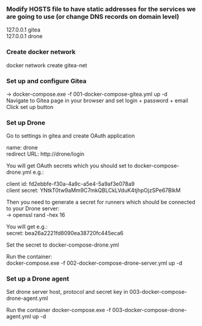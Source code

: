 ### Modify HOSTS file to have static addresses for the services we are going to use (or change DNS records on domain level)</br>
127.0.0.1 gitea</br>
127.0.0.1 drone</br>

### Create docker network</br>
docker network create gitea-net</br>

### Set up and configure Gitea</br>
-> docker-compose.exe -f 001-docker-compose-gitea.yml up -d</br>
Navigate to Gitea page in your browser and set login + password + email</br>
Click set up button</br>

### Set up Drone</br>
Go to settings in gitea and create OAuth application</br>

name: drone</br>
redirect URL: http://drone/login</br>

You will get OAuth secrets which you should set to docker-compose-drone.yml e.g.:</br>

client id: fd2ebbfe-f30a-4a9c-a5e4-5a9af3e078a9</br>
client secret: YNtkT0tw9aMm9C7mkQBLCkLVduK4tjhpOjzSPe67BlkM</br>

Then you need to generate a secret for runners which should be connected to your Drone server:</br>
-> openssl rand -hex 16</br>

You will get e.g.:</br>
secret: bea26a2221fd8090ea38720fc445eca6</br>

Set the secret to docker-compose-drone.yml</br>

Run the container:</br>
docker-compose.exe -f 002-docker-compose-drone-server.yml up -d</br>

### Set up a Drone agent
Set drone server host, protocol and secret key in 003-docker-compose-drone-agent.yml

Run the container
docker-compose.exe -f 003-docker-compose-drone-agent.yml up -d
